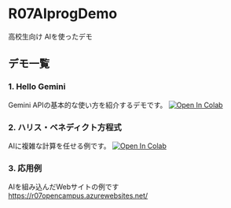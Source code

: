 # R07AIprogDemo
高校生向け AIを使ったデモ

## デモ一覧

### 1. Hello Gemini
Gemini APIの基本的な使い方を紹介するデモです。
<a href="https://colab.research.google.com/github/TCC-SystemEngineeringDept/R07AIprogDemo/blob/main/10HelloGemini.ipynb" target="_parent"><img src="https://colab.research.google.com/assets/colab-badge.svg" alt="Open In Colab"/></a>

### 2. ハリス・ベネディクト方程式
AIに複雑な計算を任せる例です。
<a href="https://colab.research.google.com/github/TCC-SystemEngineeringDept/R07AIprogDemo/blob/main/20harris_benedict_equation.ipynb" target="_parent"><img src="https://colab.research.google.com/assets/colab-badge.svg" alt="Open In Colab"/></a>

### 3. 応用例
AIを組み込んだWebサイトの例です
https://r07opencampus.azurewebsites.net/
